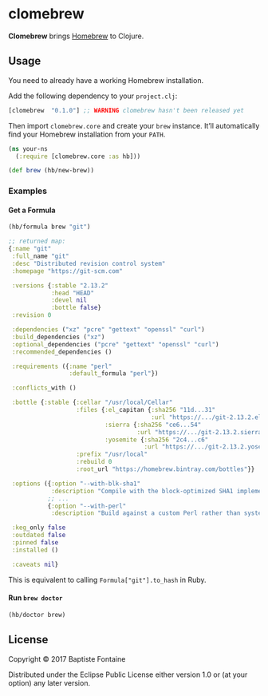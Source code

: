 # clomebrew

**Clomebrew** brings [Homebrew](https://brew.sh/) to Clojure.

## Usage

You need to already have a working Homebrew installation.

Add the following dependency to your `project.clj`:

```clojure
[clomebrew  "0.1.0"] ;; WARNING clomebrew hasn't been released yet
```

Then import `clomebrew.core` and create your `brew` instance. It’ll
automatically find your Homebrew installation from your `PATH`.

```clojure
(ns your-ns
  (:require [clomebrew.core :as hb]))

(def brew (hb/new-brew))
```

### Examples

#### Get a Formula

```clojure
(hb/formula brew "git")

;; returned map:
{:name "git"
 :full_name "git"
 :desc "Distributed revision control system"
 :homepage "https://git-scm.com"

 :versions {:stable "2.13.2"
            :head "HEAD"
            :devel nil
            :bottle false}
 :revision 0

 :dependencies ("xz" "pcre" "gettext" "openssl" "curl")
 :build_dependencies ("xz")
 :optional_dependencies ("pcre" "gettext" "openssl" "curl")
 :recommended_dependencies ()

 :requirements ({:name "perl"
                 :default_formula "perl"})

 :conflicts_with ()

 :bottle {:stable {:cellar "/usr/local/Cellar"
                   :files {:el_capitan {:sha256 "11d...31"
                                        :url "https://.../git-2.13.2.el_capitan.bottle.tar.gz"}
                           :sierra {:sha256 "ce6...54"
                                    :url "https://.../git-2.13.2.sierra.bottle.tar.gz"}
                           :yosemite {:sha256 "2c4...c6"
                                      :url "https://.../git-2.13.2.yosemite.bottle.tar.gz"}}
                   :prefix "/usr/local"
                   :rebuild 0
                   :root_url "https://homebrew.bintray.com/bottles"}}

 :options ({:option "--with-blk-sha1"
            :description "Compile with the block-optimized SHA1 implementation"}
           ;; ...
           {:option "--with-perl"
            :description "Build against a custom Perl rather than system default"})

 :keg_only false
 :outdated false
 :pinned false
 :installed ()

 :caveats nil}
```

This is equivalent to calling `Formula["git"].to_hash` in Ruby.

#### Run `brew doctor`

```clojure
(hb/doctor brew)
```

## License

Copyright © 2017 Baptiste Fontaine

Distributed under the Eclipse Public License either version 1.0 or (at
your option) any later version.
